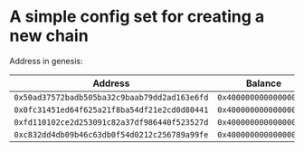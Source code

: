 # A simple config set for creating a new chain

Address in genesis:

| Address                                      | Balance                | PrivKey                                                              |
|----------------------------------------------|------------------------|----------------------------------------------------------------------|
| `0x50ad37572badb505ba32c9baab79dd2ad163e6fd` | `0x400000000000000000` | `0x028590ad352d54387a9c8a0ecf7e180e68c4840c72f958fc5917657f506caa80` |
| `0x0fc31451ed64f625a21f8ba54df21e2cd0d80441` | `0x400000000000000000` | `0x028590ad352d54387a9c8a0ecf7e180e68c4840c72f958fc5917657f506caa81` |
| `0xfd110102ce2d253091c82a37df986440f523527d` | `0x400000000000000000` | `0x028590ad352d54387a9c8a0ecf7e180e68c4840c72f958fc5917657f506caa82` |
| `0xc832dd4db09b46c63db0f54d0212c256789a99fe` | `0x400000000000000000` | `0x028590ad352d54387a9c8a0ecf7e180e68c4840c72f958fc5917657f506caa83` |

